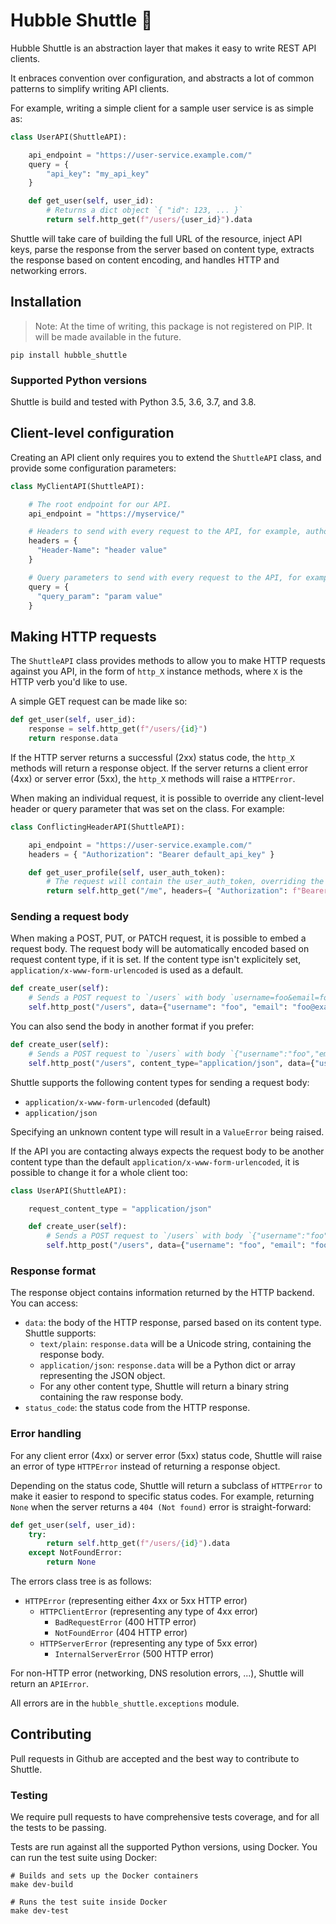 # Hubble Shuttle 🚀

Hubble Shuttle is an abstraction layer that makes it easy to write REST API clients.

It enbraces convention over configuration, and abstracts a lot of common patterns to simplify
writing API clients.

For example, writing a simple client for a sample user service is as simple as:

```python
class UserAPI(ShuttleAPI):

    api_endpoint = "https://user-service.example.com/"
    query = {
        "api_key": "my_api_key"
    }

    def get_user(self, user_id):
        # Returns a dict object `{ "id": 123, ... }`
        return self.http_get(f"/users/{user_id}").data
```

Shuttle will take care of building the full URL of the resource, inject API keys,
parse the response from the server based on content type, extracts the response based
on content encoding, and handles HTTP and networking errors.

## Installation

> Note: At the time of writing, this package is not registered on PIP.
> It will be made available in the future.

```
pip install hubble_shuttle
```

### Supported Python versions

Shuttle is build and tested with Python 3.5, 3.6, 3.7, and 3.8.

## Client-level configuration

Creating an API client only requires you to extend the `ShuttleAPI` class, and provide some configuration
parameters:

```python
class MyClientAPI(ShuttleAPI):

    # The root endpoint for our API.
    api_endpoint = "https://myservice/"

    # Headers to send with every request to the API, for example, authorization headers.
    headers = {
      "Header-Name": "header value"
    }

    # Query parameters to send with every request to the API, for example, API keys.
    query = {
      "query_param": "param value"
    }

```

## Making HTTP requests

The `ShuttleAPI` class provides methods to allow you to make HTTP requests against you API, in
the form of `http_X` instance methods, where `X` is the HTTP verb you'd like to use.

A simple GET request can be made like so:

```python
def get_user(self, user_id):
    response = self.http_get(f"/users/{id}")
    return response.data
```

If the HTTP server returns a successful (2xx) status code, the `http_X` methods will return a response object. If
the server returns a client error (4xx) or server error (5xx), the `http_X` methods will raise a `HTTPError`.

When making an individual request, it is possible to override any client-level header or query parameter that
was set on the class. For example:

```python
class ConflictingHeaderAPI(ShuttleAPI):

    api_endpoint = "https://user-service.example.com/"
    headers = { "Authorization": "Bearer default_api_key" }

    def get_user_profile(self, user_auth_token):
        # The request will contain the user_auth_token, overriding the default set at the client level
        return self.http_get("/me", headers={ "Authorization": f"Bearer {user_auth_token}" })

```

### Sending a request body

When making a POST, PUT, or PATCH request, it is possible to embed a request body. The request
body will be automatically encoded based on request content type, if it is set. If the content
type isn't explicitely set, `application/x-www-form-urlencoded` is used as a default.

```python
def create_user(self):
    # Sends a POST request to `/users` with body `username=foo&email=foo@example.com`
    self.http_post("/users", data={"username": "foo", "email": "foo@example.com"})
```

You can also send the body in another format if you prefer:

```python
def create_user(self):
    # Sends a POST request to `/users` with body `{"username":"foo","email":"foo@example.com"}`
    self.http_post("/users", content_type="application/json", data={"username": "foo", "email": "foo@example.com"})
```

Shuttle supports the following content types for sending a request body:
* `application/x-www-form-urlencoded` (default)
* `application/json`

Specifying an unknown content type will result in a `ValueError` being raised.

If the API you are contacting always expects the request body to be another content type than the
default `application/x-www-form-urlencoded`, it is possible to change it for a whole client too:

```python
class UserAPI(ShuttleAPI):

    request_content_type = "application/json"

    def create_user(self):
        # Sends a POST request to `/users` with body `{"username":"foo","email":"foo@example.com"}`
        self.http_post("/users", data={"username": "foo", "email": "foo@example.com"})
```


### Response format

The response object contains information returned by the HTTP backend. You can access:

* `data`: the body of the HTTP response, parsed based on its content type. Shuttle supports:
  * `text/plain`: `response.data` will be a Unicode string, containing the response body.
  * `application/json`: `response.data` will be a Python dict or array representing the JSON object.
  * For any other content type, Shuttle will return a binary string containing the raw response body.
* `status_code`: the status code from the HTTP response.

### Error handling

For any client error (4xx) or server error (5xx) status code, Shuttle will raise an error of type `HTTPError` instead
of returning a response object.

Depending on the status code, Shuttle will return a subclass of `HTTPError` to make it easier to respond to specific status
codes. For example, returning `None` when the server returns a `404 (Not found)` error is straight-forward:

```python
def get_user(self, user_id):
    try:
        return self.http_get(f"/users/{id}").data
    except NotFoundError:
        return None
```

The errors class tree is as follows:
* `HTTPError` (representing either 4xx or 5xx HTTP error)
  * `HTTPClientError` (representing any type of 4xx error)
    * `BadRequestError` (400 HTTP error)
    * `NotFoundError` (404 HTTP error)
  * `HTTPServerError` (representing any type of 5xx error)
    * `InternalServerError` (500 HTTP error)

For non-HTTP error (networking, DNS resolution errors, ...), Shuttle will return an `APIError`.

All errors are in the `hubble_shuttle.exceptions` module.

## Contributing

Pull requests in Github are accepted and the best way to contribute to Shuttle.

### Testing

We require pull requests to have comprehensive tests coverage, and for all the tests to be passing.

Tests are run against all the supported Python versions, using Docker. You can run the test suite using Docker:
```
# Builds and sets up the Docker containers
make dev-build

# Runs the test suite inside Docker
make dev-test
```

